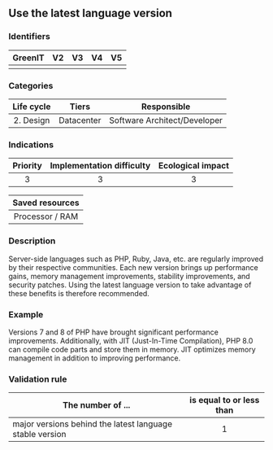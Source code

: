 ## Use the latest language version

### Identifiers

| GreenIT | V2  | V3  | V4  | V5  |
| :-----: | :-: | :-: | :-: | :-: |
|         |     |     |     |     |

### Categories

| Life cycle |   Tiers    |         Responsible          |
| :--------: | :--------: | :--------------------------: |
| 2. Design  | Datacenter | Software Architect/Developer |

### Indications

| Priority | Implementation difficulty | Ecological impact |
| :------: | :-----------------------: | :---------------: |
|    3     |             3             |         3         |

| Saved resources |
| :-------------: |
| Processor / RAM |

### Description

Server-side languages such as PHP, Ruby, Java, etc. are regularly improved by their respective communities. Each new version brings up performance gains, memory management improvements, stability improvements, and security patches. Using the latest language version to take advantage of these benefits is therefore recommended.

### Example

Versions 7 and 8 of PHP have brought significant performance improvements. Additionally, with JIT (Just-In-Time Compilation), PHP 8.0 can compile code parts and store them in memory. JIT optimizes memory management in addition to improving performance.

### Validation rule

| The number of ...                                        | is equal to or less than |
| -------------------------------------------------------- | :----------------------: |
| major versions behind the latest language stable version |            1             |
